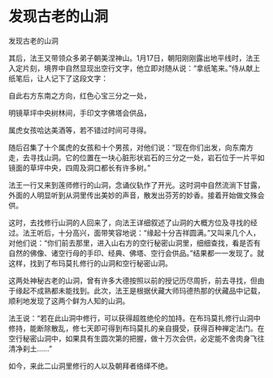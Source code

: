 # 发现古老的山洞

发现古老的山洞

其后，法王又带领众多弟子朝美涅神山。1月17日，朝阳刚刚露出地平线时，法王入定片刻，境界中自然显现出空行文字，他立即对随从说：“拿纸笔来。”侍从献上纸笔后，让人记下了这段文字：

自此右方东南之方向，红色心宝三分之一处，

明镜草坪中央树林间，手印文字佛塔会供品，

属虎女孩哈达美酒等，若不错过时间可寻得。

随后召集了十个属虎的女孩和十个男孩，对他们说：“现在你们出发，向东南方走，去寻找山洞。它的位置在一块心脏形状岩石的三分之一处，岩石位于一片平如镜面的草坪中央，四周及洞口都长有许多树。”

法王一行又来到莲师修行的山洞，念诵仪轨作了开光。这时洞中自然流淌下甘露，外面的人明显听到从洞里传出美妙的声音，散发出芬芳的妙香。接着开始做文殊会供。

这时，去找修行山洞的人回来了，向法王详细叙述了山洞的大概方位及寻找的经过。法王听后，十分高兴，面带笑容地说：“缘起十分吉祥圆满。”又叫来几个人，对他们说：“你们前去那里，进入山右方的空行秘密山洞里，细细查找，看是否有自然的佛像、诸空行母的手印、经典、佛塔、空行会供品。”结果都一一发现了。就这样，找到了布玛莫扎修行的山洞和空行秘密山洞。

这两处神秘古老的山洞，曾有许多大德按照以前的授记历尽周折，前去寻找，但由于缘起不成熟都未能找到。此次，法王是根据伏藏大师玛德热那的伏藏品中记载，顺利地发现了这两个鲜为人知的山洞。

法王说：“若在此山洞中修行，可以获得超胜绝伦的加持。在布玛莫扎修行山洞中修持，能断除散乱，修七天即可得到布玛莫扎的亲自摄受，获得百种禅定法门。在空行秘密山洞中，如果具有生圆次第的把握，做十万次会供，必定能不舍肉身飞往清净刹土……”

如今，来此二山洞里修行的人以及朝拜者络绎不绝。

